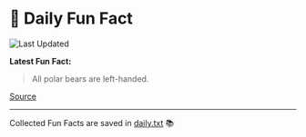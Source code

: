 # 🌟 Daily Fun Fact

![Last Updated](https://img.shields.io/badge/Last_Updated-2025_08_30-blue?style=flat-square)

**Latest Fun Fact:**

> All polar bears are left-handed.

[Source](http://www.djtech.net/humor/useless_facts.htm)

---

Collected Fun Facts are saved in [daily.txt](daily.txt) 📚
